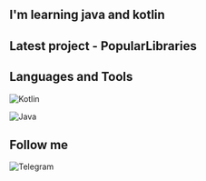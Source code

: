 

## I'm learning java and kotlin

## Latest project - PopularLibraries

## Languages and Tools

![Kotlin](https://img.shields.io/badge/-Kotlin-090909?style=for-the-badge&logo=kotlin)

![Java](https://img.shields.io/badge/-Java-090909?style=for-the-badge&logo=java)

## Follow me
![Telegram](https://img.shields.io/badge/-Telegramm-090909?style=for-the-badge&logo=telegram)
